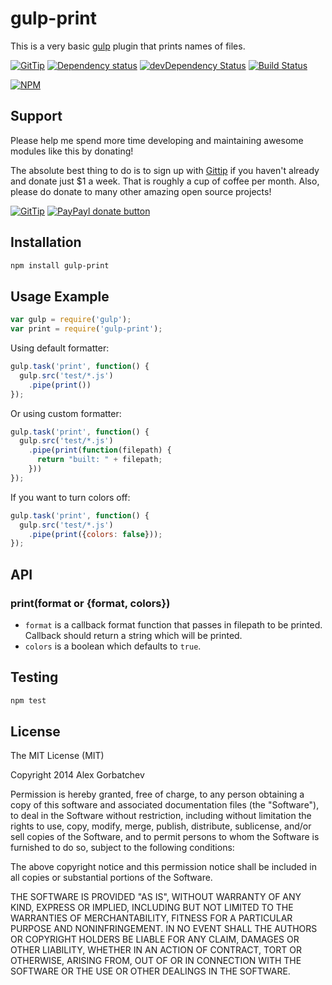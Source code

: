 # gulp-print

This is a very basic [gulp](http://gulpjs.com) plugin that prints names of files.


[![GitTip](http://img.shields.io/gittip/alexgorbatchev.svg)](https://gittip.com/alexgorbatchev)
[![Dependency status](https://david-dm.org/alexgorbatchev/gulp-print.svg)](https://david-dm.org/alexgorbatchev/gulp-print)
[![devDependency Status](https://david-dm.org/alexgorbatchev/gulp-print/dev-status.svg)](https://david-dm.org/alexgorbatchev/gulp-print#info=devDependencies)
[![Build Status](https://secure.travis-ci.org/alexgorbatchev/gulp-print.svg?branch=master)](https://travis-ci.org/alexgorbatchev/gulp-print)

[![NPM](https://nodei.co/npm/gulp-print.svg)](https://npmjs.org/package/gulp-print)

## Support

Please help me spend more time developing and maintaining awesome modules like this by donating!

The absolute best thing to do is to sign up with [Gittip](http://gittip.com) if you haven't already and donate just $1 a week. That is roughly a cup of coffee per month. Also, please do donate to many other amazing open source projects!

[![GitTip](http://img.shields.io/gittip/alexgorbatchev.svg)](https://gittip.com/alexgorbatchev)
[![PayPayl donate button](http://img.shields.io/paypal/donate.png?color=yellow)](https://www.paypal.com/cgi-bin/webscr?cmd=_s-xclick&hosted_button_id=PSDPM9268P8RW "Donate once-off to this project using Paypal")

## Installation

```sh
npm install gulp-print
```

## Usage Example

```js
var gulp = require('gulp');
var print = require('gulp-print');
```

Using default formatter:

```js
gulp.task('print', function() {
  gulp.src('test/*.js')
    .pipe(print())
});
```

Or using custom formatter:

```js
gulp.task('print', function() {
  gulp.src('test/*.js')
    .pipe(print(function(filepath) {
      return "built: " + filepath;
    }))
});
```

If you want to turn colors off:

```js
gulp.task('print', function() {
  gulp.src('test/*.js')
    .pipe(print({colors: false}));
});
```

## API

### print(format or {format, colors})

* `format` is a callback format function that passes in filepath to be printed. Callback should return a string which will be printed.
* `colors` is a boolean which defaults to `true`.

## Testing

```sh
npm test
```

## License

The MIT License (MIT)

Copyright 2014 Alex Gorbatchev

Permission is hereby granted, free of charge, to any person obtaining a copy
of this software and associated documentation files (the "Software"), to deal
in the Software without restriction, including without limitation the rights
to use, copy, modify, merge, publish, distribute, sublicense, and/or sell
copies of the Software, and to permit persons to whom the Software is
furnished to do so, subject to the following conditions:

The above copyright notice and this permission notice shall be included in
all copies or substantial portions of the Software.

THE SOFTWARE IS PROVIDED "AS IS", WITHOUT WARRANTY OF ANY KIND, EXPRESS OR
IMPLIED, INCLUDING BUT NOT LIMITED TO THE WARRANTIES OF MERCHANTABILITY,
FITNESS FOR A PARTICULAR PURPOSE AND NONINFRINGEMENT. IN NO EVENT SHALL THE
AUTHORS OR COPYRIGHT HOLDERS BE LIABLE FOR ANY CLAIM, DAMAGES OR OTHER
LIABILITY, WHETHER IN AN ACTION OF CONTRACT, TORT OR OTHERWISE, ARISING FROM,
OUT OF OR IN CONNECTION WITH THE SOFTWARE OR THE USE OR OTHER DEALINGS IN
THE SOFTWARE.
